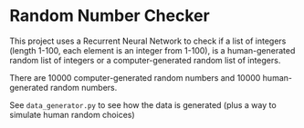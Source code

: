# Random Number Checker
This project uses a Recurrent Neural Network to check if a list of integers (length 1-100, each element is an integer from 1-100), is a human-generated random list of integers or a computer-generated random list of integers.

There are 10000 computer-generated random numbers and 10000 human-generated random numbers.

See `data_generator.py` to see how the data is generated (plus a way to simulate human random choices)